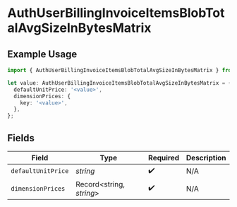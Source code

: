 # AuthUserBillingInvoiceItemsBlobTotalAvgSizeInBytesMatrix

## Example Usage

```typescript
import { AuthUserBillingInvoiceItemsBlobTotalAvgSizeInBytesMatrix } from '@vercel/client/models/components';

let value: AuthUserBillingInvoiceItemsBlobTotalAvgSizeInBytesMatrix = {
  defaultUnitPrice: '<value>',
  dimensionPrices: {
    key: '<value>',
  },
};
```

## Fields

| Field              | Type                     | Required           | Description |
| ------------------ | ------------------------ | ------------------ | ----------- |
| `defaultUnitPrice` | _string_                 | :heavy_check_mark: | N/A         |
| `dimensionPrices`  | Record<string, _string_> | :heavy_check_mark: | N/A         |
